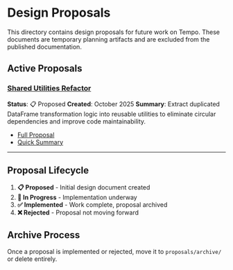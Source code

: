 # Design Proposals

This directory contains design proposals for future work on Tempo. These documents are temporary planning artifacts and are excluded from the published documentation.

## Active Proposals

### [Shared Utilities Refactor](shared-utilities-refactor/)
**Status**: 📋 Proposed
**Created**: October 2025
**Summary**: Extract duplicated DataFrame transformation logic into reusable utilities to eliminate circular dependencies and improve code maintainability.

- [Full Proposal](shared-utilities-refactor/PROPOSAL.md)
- [Quick Summary](shared-utilities-refactor/SUMMARY.md)

---

## Proposal Lifecycle

1. **📋 Proposed** - Initial design document created
2. **🔄 In Progress** - Implementation underway
3. **✅ Implemented** - Work complete, proposal archived
4. **❌ Rejected** - Proposal not moving forward

## Archive Process

Once a proposal is implemented or rejected, move it to `proposals/archive/` or delete entirely.
